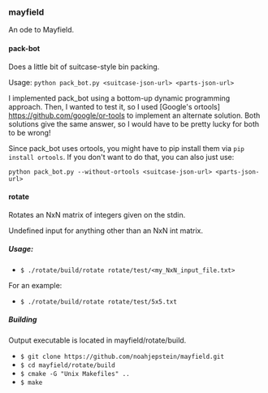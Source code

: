 ### mayfield

An ode to Mayfield. 

#### pack-bot

Does a little bit of suitcase-style bin packing. 

Usage: `python pack_bot.py <suitcase-json-url> <parts-json-url>`

I implemented pack_bot using a bottom-up dynamic programming approach. Then, I wanted to test it, so I used [Google's ortools] https://github.com/google/or-tools to implement an alternate solution. Both solutions give the same answer, so I would have to be pretty lucky for both to be wrong! 

Since pack_bot uses ortools, you might have to pip install them via `pip install ortools`. If you don't want to do that, you can also just use:

`python pack_bot.py --without-ortools <suitcase-json-url> <parts-json-url>`

#### rotate

Rotates an NxN matrix of integers given on the stdin.

Undefined input for anything other than an NxN int matrix.

##### Usage:

- `$ ./rotate/build/rotate rotate/test/<my_NxN_input_file.txt>`

For an example: 

- `$ ./rotate/build/rotate rotate/test/5x5.txt`

##### Building

Output executable is located in mayfield/rotate/build. 

- `$ git clone https://github.com/noahjepstein/mayfield.git`
- `$ cd mayfield/rotate/build`
- `$ cmake -G "Unix Makefiles" ..`
- `$ make`






